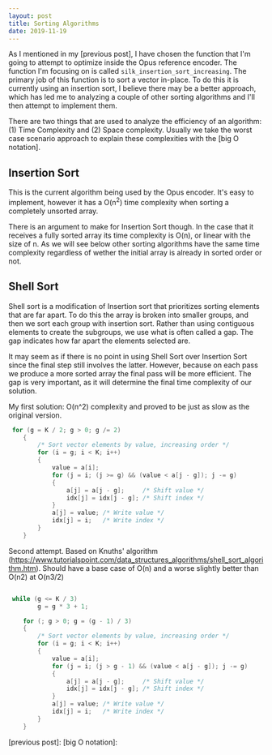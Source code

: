 ```yaml
---
layout: post
title: Sorting Algorithms
date: 2019-11-19
---
```


As I mentioned in my [previous post], I have chosen the function that I'm going to attempt to optimize inside the Opus reference encoder. The function I'm focusing on is called `silk_insertion_sort_increasing`. The primary job of this function is to sort a vector in-place. To do this it is currently using an insertion sort, I believe there may be a better approach, which has led me to analyzing a couple of other sorting algorithms and I'll then attempt to implement them.

There are two things that are used to analyze the efficiency of an algorithm: (1) Time Complexity and (2) Space complexity. Usually we take the worst case scenario approach to explain these complexities with the [big O notation].

## Insertion Sort

This is the current algorithm being used by the Opus encoder. It's easy to implement, however it has a O(n<sup>2</sup>) time complexity when sorting a completely unsorted array.

There is an argument to make for Insertion Sort though. In the case that it receives a fully sorted array its time complexity is O(n), or linear with the size of n. As we will see below other sorting algorithms have the same time complexity regardless of wether the initial array is already in sorted order or not.

## Shell Sort

Shell sort is a modification of Insertion sort that prioritizes sorting elements that are far apart. To do this the array is broken into smaller groups, and then we sort each group with insertion sort. Rather than using contiguous elements to create the subgroups, we use what is often called a gap. The gap indicates how far apart the elements selected are.

It may seem as if there is no point in using Shell Sort over Insertion Sort since the final step still involves the latter. However, because on each pass we produce a more sorted array the final pass will be more efficient. The gap is very important, as it will determine the final time complexity of our solution.

My first solution:
O(n^2) complexity and proved to be just as slow as the original version.

```c
 for (g = K / 2; g > 0; g /= 2)
    {
        /* Sort vector elements by value, increasing order */
        for (i = g; i < K; i++)
        {
            value = a[i];
            for (j = i; (j >= g) && (value < a[j - g]); j -= g)
            {
                a[j] = a[j - g];     /* Shift value */
                idx[j] = idx[j - g]; /* Shift index */
            }
            a[j] = value; /* Write value */
            idx[j] = i;   /* Write index */
        }
    }
```

Second attempt. Based on Knuths' algorithm (https://www.tutorialspoint.com/data_structures_algorithms/shell_sort_algorithm.htm).
Should have a base case of O(n) and a worse slightly better than O(n2) at O(n3/2)

```c

 while (g <= K / 3)
        g = g * 3 + 1;

    for (; g > 0; g = (g - 1) / 3)
    {
        /* Sort vector elements by value, increasing order */
        for (i = g; i < K; i++)
        {
            value = a[i];
            for (j = i; (j > g - 1) && (value < a[j - g]); j -= g)
            {
                a[j] = a[j - g];     /* Shift value */
                idx[j] = idx[j - g]; /* Shift index */
            }
            a[j] = value; /* Write value */
            idx[j] = i;   /* Write index */
        }
    }
```

[previous post]:
[big O notation]:
